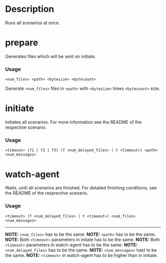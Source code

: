 # Description
Runs all scenarios at once.

# prepare
Generates files which will be sent on initiate.
### Usage
```
<num_files> <path> <bytesize> <bytecount>
```
Generate `<num_files>` files in `<path>` with `<bytesize>` times `<bytecount>` size.

# initiate
Initiates all scenarios. For more information see the README of the respective scenario.

### Usage
```
<timeout> (f1 | f2 | f3) (f <num_delayed_files> | t <timeout>) <path> <num_messages>
```

# watch-agent
Waits, unitl all scenarios are finished. For detailed finishing conditions, see the README of the resprective scenario.

### Usage
```
<timeout> (f <num_delayed_files> | t <timeout>) <num_files> <num_messages>
```

---

**NOTE:** `<num_files>` has to be the same.
**NOTE:** `<path>` has to be the same.
**NOTE:** Both `<timeout>` parameters in initate has to be the same.
**NOTE:** Both `<timeout>` parameters in watch-agent has to be the same.
**NOTE:** `<num_delayed_files>` has to be the same.
**NOTE:** `<num_messages>` hast to be the same.
**NOTE:** `<timeout>` in watch-agent has to be higher than in initiate.